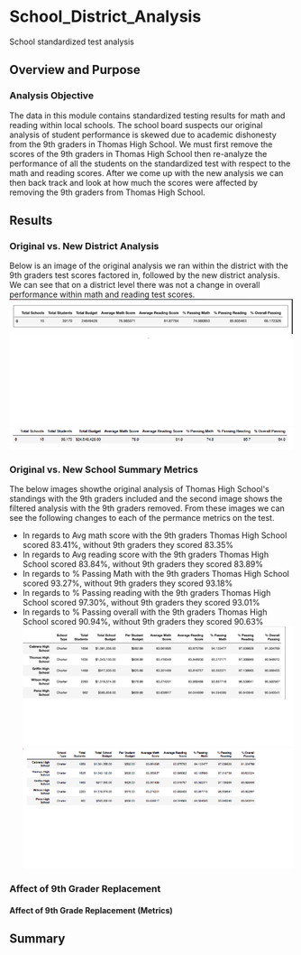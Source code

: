 # School_District_Analysis
School standardized test analysis
## Overview and Purpose
### Analysis Objective
The data in this module contains standardized testing results for math and reading within local schools. The school board suspects our original analysis of student performance is skewed due to academic dishonesty from the 9th graders in Thomas High School. We must first remove the scores of the 9th graders in Thomas High School then re-analyze the performance of all the students on the standardized test with respect to the math and reading scores. After we come up with the new analysis we can then back track and look at how much the scores were affected by removing the 9th graders from Thomas High School.
## Results
### Original vs. New District Analysis
Below is an image of the original analysis we ran within the district with the 9th graders test scores factored in, followed by the new district analysis. We can see that on a district level there was not a change in overall performance within math and reading test scores.  
![Original_district_analysis](/Images/Original_district_analysis.png)
![New_district_analysis](/Images/New_district_analysis.png)

### Original vs. New School Summary Metrics
The below images showthe original analysis of Thomas High School's standings with the 9th graders included and the second image shows the filtered analysis with the 9th graders removed. From these images we can see the following changes to each of the permance metrics on the test.
- In regards to Avg math score with the 9th graders Thomas High School scored 83.41%, without 9th graders they scored 83.35%
- In regards to Avg reading score with the 9th graders Thomas High School scored 83.84%, without 9th graders they scored 83.89%
- In regards to % Passing Math with the 9th graders Thomas High School scored 93.27%, without 9th graders they scored 93.18%
- In regards to % Passing reading with the 9th graders Thomas High School scored 97.30%, without 9th graders they scored 93.01%
- In regards to % Passing overall with the 9th graders Thomas High School scored 90.94%, without 9th graders they scored 90.63%
![school_summary_og](/Images/school_summary_og.png)
![school_summary_new](/Images/school_summary_new.png)

### Affect of 9th Grader Replacement

#### Affect of 9th Grade Replacement (Metrics)



## Summary

